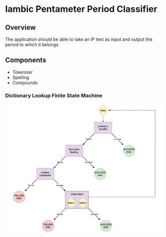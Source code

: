 # Iambic Pentameter Period Classifier

## Overview
The application should be able to take an IP text as input and output the period to which it belongs.


## Components
- Tokenizer
- Spelling
- Compounds


### Dictionary Lookup Finite State Machine

![lookup fsm](readme/lookup_fsm.png)
